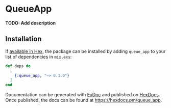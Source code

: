 # QueueApp

**TODO: Add description**

## Installation

If [available in Hex](https://hex.pm/docs/publish), the package can be installed
by adding `queue_app` to your list of dependencies in `mix.exs`:

```elixir
def deps do
  [
    {:queue_app, "~> 0.1.0"}
  ]
end
```

Documentation can be generated with [ExDoc](https://github.com/elixir-lang/ex_doc)
and published on [HexDocs](https://hexdocs.pm). Once published, the docs can
be found at <https://hexdocs.pm/queue_app>.

